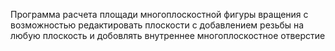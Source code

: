 Программа расчета площади многоплоскостной фигуры вращения с возможностью редактировать плоскости с добавлением резьбы на любую плоскость и добовлять внутреннее многоплоскостное отверстие
